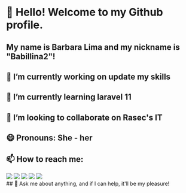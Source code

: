 # 👋 Hello! Welcome to my Github profile.
## My name is Barbara Lima and my nickname is "Babillina2"!
## 🔭 I’m currently working on update my skills
## 🌱 I’m currently learning laravel 11
## 👯 I’m looking to collaborate on Rasec's IT 
## 😄 Pronouns: She - her
## 📫 How to reach me:

<div>
<a href="https://www.youtube.com/seu-canal-youtube-aqui" target="_blank"><img loading="lazy" src="https://img.shields.io/badge/YouTube-FF0000?style=for-the-badge&logo=youtube&logoColor=white" target="_blank"></a>
<a href="https://instagram.com/seu-usuário-instagram-aqui" target="_blank"><img loading="lazy" src="https://img.shields.io/badge/-Instagram-%23E4405F?style=for-the-badge&logo=instagram&logoColor=white" target="_blank"></a>
<a href="https://www.twitch.tv/seu-usuário-aqui" target="_blank"><img loading="lazy" src="https://img.shields.io/badge/Twitch-9146FF?style=for-the-badge&logo=twitch&logoColor=white" target="_blank"></a>
<a href = "mailto:contato@seu-usuário-aqui"><img loading="lazy" src="https://img.shields.io/badge/Gmail-D14836?style=for-the-badge&logo=gmail&logoColor=white" target="_blank"></a>
<a href="https://www.linkedin.com/in/seu-usuário-linkedln-aqui" target="_blank"><img loading="lazy" src="https://img.shields.io/badge/-LinkedIn-%230077B5?style=for-the-badge&logo=linkedin&logoColor=white" target="_blank"></a>   
</div>
##  💬 Ask me about anything, and if I can help, it'll be my pleasure!
<!--
**Babillina2/Babillina2** is a ✨ _special_ ✨ repository because its `README.md` (this file) appears on your GitHub profile.

Here are some ideas to get you started:



-
 ...

- ⚡ Fun fact: I'm addicted to fun. I believe thar eveything can be changed to a better and funnier way!
-->
